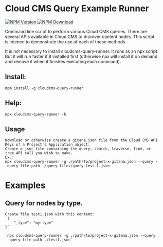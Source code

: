 # Cloud CMS Query Example Runner
[![NPM Version](https://img.shields.io/npm/v/cloudcms-query-runner.svg)](https://www.npmjs.com/package/cloudcms-query-runner)
[![NPM Download](https://img.shields.io/npm/dm/cloudcms-query-runner.svg)](https://www.npmjs.com/package/cloudcms-query-runner)

Command line script to perform various Cloud CMS queries. There are several APIs available in Cloud CMS to discover content nodes. This script is intened to demonstrate the use of each of these methods.

It is not necessary to install cloudcms-query-runner. It runs as an npx script. But it will run faster if it installed first (otherwise npx will install it on demand and remove it when it finishes executing each command).

## Install:
    npm install -g cloudcms-query-runner

## Help:
    npx cloudcms-query-runner -h

## Usage
    Download or otherwise create a gitana.json file from the Cloud CMS API Keys of a Project's Application object.
    Create a json file containing the query, search, traverse, find, or tree API call you wish to make.
    Ex.:
    npx cloudcms-query-runner -g ./path/to/project-x-gitana.json --query --query-file-path ./query-files/query-test-1.json

# Examples
## Query for nodes by type.
    Create file test1.json with this content:
    `{
        "_type": "my:type" 
    }`

    `npx cloudcms-query-runner -g ./path/to/project-x-gitana.json --query --query-file-path ./test1.json`

